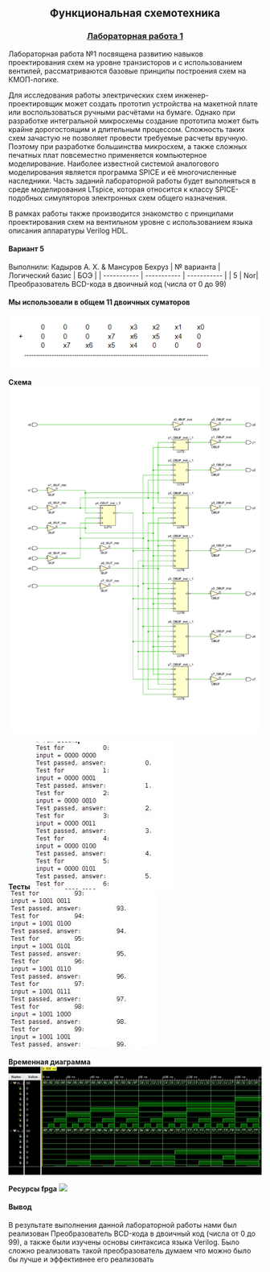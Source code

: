<h2 align=center>Функциональная схемотехника</a> </h2>

<h3 align=center> <a href="Lab1">Лабораторная работа 1</a> </h3>
Лабораторная работа №1 посвящена развитию навыков проектирования схем на уровне транзисторов и с использованием вентилей, рассматриваются базовые принципы построения схем на КМОП-логике.

Для исследования работы электрических схем инженер-проектировщик может создать прототип устройства на макетной плате или воспользоваться ручными расчётами на бумаге. Однако при разработке интегральной микросхемы создание прототипа может быть крайне дорогостоящим и длительным процессом. Сложность таких схем зачастую не позволяет провести требуемые расчеты вручную. Поэтому при разработке большинства микросхем, а также сложных печатных плат повсеместно применяется компьютерное моделирование. Наиболее известной системой аналогового моделирования является программа SPICE и её многочисленные наследники. Часть заданий лабораторной работы будет выполняться в среде моделирования LTspice, которая относится к классу SPICE-подобных симуляторов электронных схем общего назначения.

В рамках работы также производится знакомство с принципами проектирования схем на вентильном уровне с использованием языка описания аппаратуры Verilog HDL.

#### Вариант 5
Выполнили: Кадыров А. Х. & Мансуров Бехруз
| № варианта  | Логический базис | БОЭ |
| ----------- | ----------- | ----------- |
| 5      | Nor| Преобразователь BCD-кода в двоичный код (числа от 0 до 99) 

#### Мы использовали в общем 11 двоичных суматоров 
![](https://github.com/AmirjonQodirov/Circuit_design/blob/main/Lab1/images/11.PNG)

**Схема**
![](https://github.com/AmirjonQodirov/Circuit_design/blob/main/Lab1/images/%D1%81%D1%85%D0%B5%D0%BC%D0%B0.png)

**Тесты**
![](https://github.com/AmirjonQodirov/Circuit_design/blob/main/Lab1/images/1.PNG)
![](https://github.com/AmirjonQodirov/Circuit_design/blob/main/Lab1/images/2.PNG)

**Временная диаграмма**
![](https://github.com/AmirjonQodirov/Circuit_design/blob/main/Lab1/images/3.PNG)

**Ресурсы fpga**
![](https://github.com/MansurovB-source/Circuit_design/blob/main/Lab1/images/4.PNG)

#### Вывод

В результате выполнения данной лабораторной работы нами был реализован Преобразователь BCD-кода в двоичный код (числа от 0 до 99), а также были изучены основы синтаксиса языка Verilog.
Было сложно реализовать такой преобразователь думаем что можно было бы лучше и эффективнее его реализовать 

